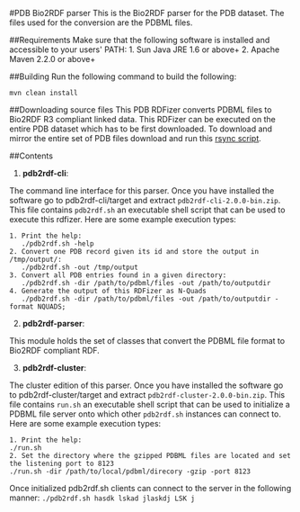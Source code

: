 #PDB Bio2RDF parser
This is the Bio2RDF parser for the PDB dataset. The files used for the conversion are the PDBML files.

##Requirements
Make sure that the following software is installed and accessible to your users' PATH:
	1. Sun Java JRE 1.6 or above+
	2. Apache Maven 2.2.0 or above+

##Building
Run the following command to build the following:

	mvn clean install

##Downloading source files
This PDB RDFizer converts PDBML files to Bio2RDF R3 compliant linked data. This RDFizer can be executed on the entire PDB dataset which has to be first downloaded. To download and mirror the entire set of PDB files download and run this [rsync script](https://gist.github.com/jctoledo/6426686). 

##Contents

 1. **pdb2rdf-cli**:

The command line interface for this parser. Once you have installed the software go to pdb2rdf-cli/target and extract `pdb2rdf-cli-2.0.0-bin.zip`. This file contains `pdb2rdf.sh` an executable shell script that can be used to execute this rdfizer. Here are some example execution types:

    1. Print the help:
       ./pdb2rdf.sh -help
    2. Convert one PDB record given its id and store the output in /tmp/output/:
       ./pdb2rdf.sh -out /tmp/output
    3. Convert all PDB entries found in a given directory:
       ./pdb2rdf.sh -dir /path/to/pdbml/files -out /path/to/outputdir
    4. Generate the output of this RDFizer as N-Quads
       ./pdb2rdf.sh -dir /path/to/pdbml/files -out /path/to/outputdir -format NQUADS;


 2. **pdb2rdf-parser**:

This module holds the set of classes that convert the PDBML file format to Bio2RDF compliant RDF.

 3. **pdb2rdf-cluster**:

The cluster edition of this parser. Once you have installed the software go to pdb2rdf-cluster/target and extract `pdb2rdf-cluster-2.0.0-bin.zip`. This file contains `run.sh` an executable shell script that can be used to initialize a PDBML file server onto which other `pdb2rdf.sh` instances can connect to. Here are some example execution types:

    1. Print the help:
	./run.sh
    2. Set the directory where the gzipped PDBML files are located and set the listening port to 8123
	./run.sh -dir /path/to/local/pdbml/direcory -gzip -port 8123
 
Once initialized pdb2rdf.sh clients can connect to the server in the following manner:
	`./pdb2rdf.sh hasdk lskad jlaskdj LSK j`
	


